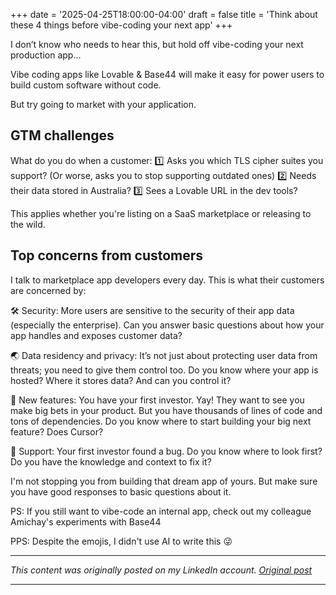 +++
date = '2025-04-25T18:00:00-04:00'
draft = false
title = 'Think about these 4 things before vibe-coding your next app'
+++

I don’t know who needs to hear this, but hold off vibe-coding your next production app...

Vibe coding apps like Lovable & Base44 will make it easy for power users to build custom software without code. 

But try going to market with your application. 

## GTM challenges
What do you do when a customer:
1️⃣ Asks you which TLS cipher suites you support? (Or worse, asks you to stop supporting outdated ones)
2️⃣ Needs their data stored in Australia?
3️⃣ Sees a Lovable URL in the dev tools?

This applies whether you're listing on a SaaS marketplace or releasing to the wild. 

## Top concerns from customers
I talk to marketplace app developers every day. 
This is what their customers are concerned by:

🛠️ Security: 
More users are sensitive to the security of their app data (especially the enterprise).
Can you answer basic questions about how your app handles and exposes customer data? 

🌏 Data residency and privacy:
It’s not just about protecting user data from threats; you need to give them control too.
Do you know where your app is hosted? Where it stores data? 
And can you control it?

🎁 New features:
You have your first investor. Yay! They want to see you make big bets in your product. But you have thousands of lines of code and tons of dependencies. 
Do you know where to start building your big next feature? Does Cursor?

🤝 Support:
Your first investor found a bug.
Do you know where to look first? Do you have the knowledge and context to fix it? 

I'm not stopping you from building that dream app of yours. 
But make sure you have good responses to basic questions about it. 

PS: If you still want to vibe-code an internal app, check out my colleague Amichay's experiments with Base44

PPS: Despite the emojis, I didn't use AI to write this 😜


---

*This content was originally posted on my LinkedIn account. [Original post](https://www.linkedin.com/posts/dipro-bhowmik_base44-mondaycom-integration-take-7-activity-7321650144825823233-2HbE?utm_source=share&utm_medium=member_desktop&rcm=ACoAABIGec8BemTM9mEoLAD-_3jubnJxKGHhkVg)*

---